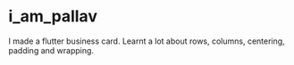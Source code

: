 # i_am_pallav

I made a flutter business card. Learnt a lot about rows, columns, centering, padding and wrapping.
